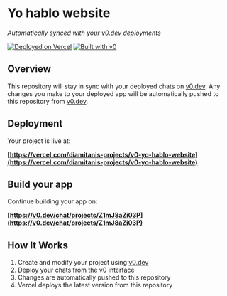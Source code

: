 # Yo hablo website

*Automatically synced with your [v0.dev](https://v0.dev) deployments*

[![Deployed on Vercel](https://img.shields.io/badge/Deployed%20on-Vercel-black?style=for-the-badge&logo=vercel)](https://vercel.com/diamitanis-projects/v0-yo-hablo-website)
[![Built with v0](https://img.shields.io/badge/Built%20with-v0.dev-black?style=for-the-badge)](https://v0.dev/chat/projects/Z1mJ8aZi03P)

## Overview

This repository will stay in sync with your deployed chats on [v0.dev](https://v0.dev).
Any changes you make to your deployed app will be automatically pushed to this repository from [v0.dev](https://v0.dev).

## Deployment

Your project is live at:

**[https://vercel.com/diamitanis-projects/v0-yo-hablo-website](https://vercel.com/diamitanis-projects/v0-yo-hablo-website)**

## Build your app

Continue building your app on:

**[https://v0.dev/chat/projects/Z1mJ8aZi03P](https://v0.dev/chat/projects/Z1mJ8aZi03P)**

## How It Works

1. Create and modify your project using [v0.dev](https://v0.dev)
2. Deploy your chats from the v0 interface
3. Changes are automatically pushed to this repository
4. Vercel deploys the latest version from this repository
